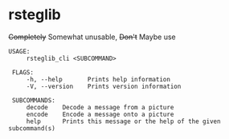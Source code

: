 # rsteglib

~~Completely~~ Somewhat unusable, ~~Don't~~ Maybe use

```
USAGE:
     rsteglib_cli <SUBCOMMAND>
 
 FLAGS:
     -h, --help       Prints help information
     -V, --version    Prints version information
 
 SUBCOMMANDS:
     decode    Decode a message from a picture
     encode    Encode a message onto a picture
     help      Prints this message or the help of the given subcommand(s)

```
